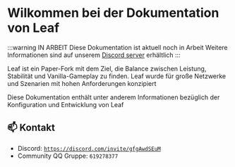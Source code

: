 # Wilkommen bei der Dokumentation von Leaf

:::warning IN ARBEIT
Diese Dokumentation ist aktuell noch in Arbeit
Weitere Informationen sind auf unserem [Discord server](https://discord.gg/gfgAwdSEuM) erhältlich
:::

Leaf ist ein Paper-Fork mit dem Ziel, die Balance zwischen Leistung, Stabilität und Vanilla-Gameplay zu finden. Leaf wurde für große Netzwerke und Szenarien mit hohen Anforderungen konzipiert

Diese Dokumentation enthält unter anderem Informationen bezüglich der Konfiguration und Entwicklung von Leaf

## 📫 Kontakt
- Discord: [`https://discord.com/invite/gfgAwdSEuM`](https://discord.com/invite/gfgAwdSEuM)
- Community QQ Gruppe: `619278377`

